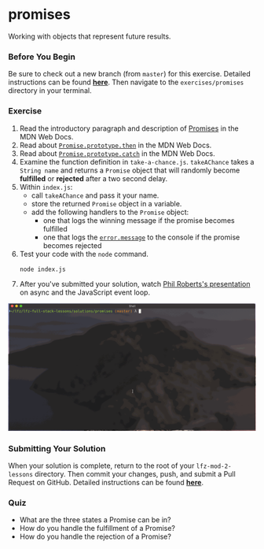 # promises

Working with objects that represent future results.

### Before You Begin

Be sure to check out a new branch (from `master`) for this exercise. Detailed instructions can be found [**here**](../../guides/before-each-exercise.md). Then navigate to the `exercises/promises` directory in your terminal.

### Exercise

1. Read the introductory paragraph and description of [Promises](https://developer.mozilla.org/en-US/docs/Web/JavaScript/Reference/Global_Objects/Promise) in the MDN Web Docs.
1. Read about [`Promise.prototype.then`](https://developer.mozilla.org/en-US/docs/Web/JavaScript/Reference/Global_Objects/Promise/then) in the MDN Web Docs.
1. Read about [`Promise.prototype.catch`](https://developer.mozilla.org/en-US/docs/Web/JavaScript/Reference/Global_Objects/Promise/catch) in the MDN Web Docs.
1. Examine the function definition in `take-a-chance.js`. `takeAChance` takes a `String name` and returns a `Promise` object that will randomly become **fulfilled** or **rejected** after a two second delay.
1. Within `index.js`:
    - call `takeAChance` and pass it your name.
    - store the returned `Promise` object in a variable.
    - add the following handlers to the `Promise` object:
      - one that logs the winning message if the promise becomes fulfilled
      - one that logs the [`error.message`](https://developer.mozilla.org/en-US/docs/Web/JavaScript/Reference/Global_Objects/Error/message) to the console if the promise becomes rejected
1. Test your code with the `node` command.
    ```bash
    node index.js
    ```
1. After you've submitted your solution, watch [Phil Roberts's presentation](https://www.youtube.com/watch?v=8aGhZQkoFbQ&t=1s) on async and the JavaScript event loop.

![Promises Solution](promises-solution.gif)

### Submitting Your Solution

When your solution is complete, return to the root of your `lfz-mod-2-lessons` directory. Then commit your changes, push, and submit a Pull Request on GitHub. Detailed instructions can be found [**here**](../../guides/after-each-exercise.md).

### Quiz

- What are the three states a Promise can be in?
- How do you handle the fulfillment of a Promise?
- How do you handle the rejection of a Promise?
